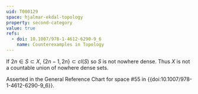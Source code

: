 ```yaml
---
uid: T000129
space: hjalmar-ekdal-topology
property: second-category
value: true
refs:
  - doi: 10.1007/978-1-4612-6290-9_6
    name: Counterexamples in Topology
---
```

If $2n \in S \subset X$, $\{2n-1,2n\} \subset cl(S)$ so $S$ is not nowhere dense. Thus $X$ is not a countable union of nowhere dense sets.

Asserted in the General Reference Chart for space #55 in
{{doi:10.1007/978-1-4612-6290-9_6}}.
